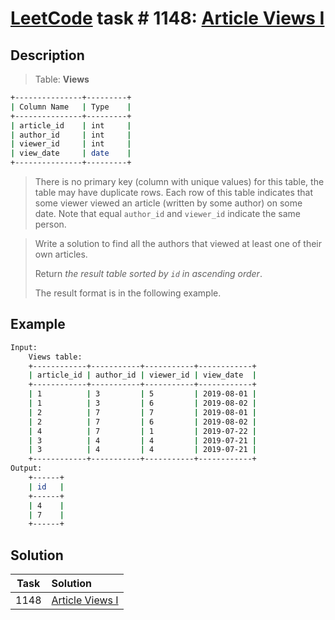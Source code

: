 # [LeetCode][leetcode] task # 1148: [Article Views I][task]

Description
-----------

> Table: **Views**
```sh
+---------------+---------+
| Column Name   | Type    |
+---------------+---------+
| article_id    | int     |
| author_id     | int     |
| viewer_id     | int     |
| view_date     | date    |
+---------------+---------+
```
> There is no primary key (column with unique values) for this table, the table may have duplicate rows.
> Each row of this table indicates that some viewer viewed an article (written by some author) on some date.
> Note that equal `author_id` and `viewer_id` indicate the same person.

> Write a solution to find all the authors that viewed at least one of their own articles.
> 
> Return _the result table sorted by `id` in ascending order_.
> 
> The result format is in the following example.

Example
-------

```sh
Input: 
    Views table:
    +------------+-----------+-----------+------------+
    | article_id | author_id | viewer_id | view_date  |
    +------------+-----------+-----------+------------+
    | 1          | 3         | 5         | 2019-08-01 |
    | 1          | 3         | 6         | 2019-08-02 |
    | 2          | 7         | 7         | 2019-08-01 |
    | 2          | 7         | 6         | 2019-08-02 |
    | 4          | 7         | 1         | 2019-07-22 |
    | 3          | 4         | 4         | 2019-07-21 |
    | 3          | 4         | 4         | 2019-07-21 |
    +------------+-----------+-----------+------------+
Output: 
    +------+
    | id   |
    +------+
    | 4    |
    | 7    |
    +------+
```

Solution
--------

| Task | Solution                    |
|:----:|:----------------------------|
| 1148 | [Article Views I][solution] |


[leetcode]: <http://leetcode.com/>
[task]: <https://leetcode.com/problems/article-views-i/>
[solution]: <https://github.com/wellaxis/praxis-leetcode/blob/main/src/main/java/com/witalis/praxis/leetcode/task/h12/p1148/option/Practice.java>
